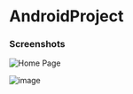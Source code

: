 # AndroidProject

### Screenshots

![Home Page](https://drive.google.com/file/d/151ZZVHue9slCbPkFm9kLUXCzzPbwU6UY/view?usp=sharing)

![image](https://drive.google.com/uc?export=view&id=<151ZZVHue9slCbPkFm9kLUXCzzPbwU6UY>)

